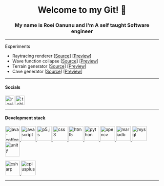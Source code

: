 <h1 align="center">Welcome to my Git! 👋</h1>
<h3 align="center">My name is Roei Oanunu and I'm A self taught Software engineer</h3>

--------------------------------------
Experiments
- Raytracing renderer [<a href="https://github.com/Tobies/Raycasting-renderer">Source</a>] [<a href="https://tobies.github.io/Raycasting-renderer">Preview</a>]
- Wave function collapse [<a href="https://github.com/Tobies/Wave-function-collapse">Source</a>] [<a href="https://tobies.github.io/Wave-function-collapse">Preview</a>]
- Terrain generator [<a href="https://github.com/Tobies/Terrain-generation">Source</a>] [<a href="https://tobies.github.io/Terrain-generation">Preview</a>]
- Cave generator [<a href="https://github.com/Tobies/Cave-generation">Source</a>] [<a href="https://tobies.github.io/Cave-generation">Preview</a>]
--------------------------------------
<h4 align="left">Socials</h3>

<a align="center" href="https://linkedin.com/in/roei-oanunu-b10666281/" target="blank"><img align="center" src="https://img.icons8.com/cute-clipart/30/linkedin.png" alt="roei oanunu" height="30" width="30" /></a>
<a align="center" href="https://discord.gg/tobiesroei" target="blank"><img align="center" src="https://img.icons8.com/cute-clipart/64/discord-logo.png" alt="tobiesroei" height="30" width="30" /></a>

--------------------------------------
<h4 align="left">Development stack</h3>
<p align="left"> 
    <a href="https://www.java.com" target="_blank" rel="noreferrer"> <img src="https://img.icons8.com/plasticine/48/java-coffee-cup-logo.png" alt="java-coffee-cup-logo" alt="java" width="48" height="48"/> </a> 
    <a href="https://developer.mozilla.org/en-US/docs/Web/JavaScript" target="_blank" rel="noreferrer"> <img src="https://img.icons8.com/dusk/48/javascript.png" alt="javascript" width="48" height="48"/> </a>
    <a href="https://p5js.org" target="_blank" rel="noreferrer"> <img src="https://img.icons8.com/pulsar-color/48/medical-id.png" alt="p5.js" width="48" height="48"/> </a>
    <a href="https://www.w3schools.com/css/" target="_blank" rel="noreferrer"> <img src="https://img.icons8.com/dusk/48/css3.png" alt="css3" width="48" height="48"/> </a>  
    <a href="https://www.w3.org/html/" target="_blank" rel="noreferrer"> <img src="https://img.icons8.com/plasticine/48/html-5.png" alt="html5" width="48" height="48"/> </a> 
    <a href="https://www.python.org" target="_blank" rel="noreferrer"> <img src="https://img.icons8.com/dusk/48/python.png" alt="python" width="48" height="48"/> </a> 
    <a href="https://opencv.org/" target="_blank" rel="noreferrer"> <img src="https://img.icons8.com/color/48/opencv.png" alt="opencv" width="48" height="48"/> </a> 
    <a href="https://mariadb.org/" target="_blank" rel="noreferrer"> <img src="https://img.icons8.com/fluency/48/maria-db.png" alt="mariadb" width="48" height="48"/> </a> 
    <a href="https://www.mysql.com/" target="_blank" rel="noreferrer"> <img src="https://img.icons8.com/color/48/my-sql.png" alt="mysql" width="48" height="48"/> </a> 
    <a href="https://unity.com/" target="_blank" rel="noreferrer"> <img src="https://img.icons8.com/dusk/48/unity.png" alt="unity" width="48" height="48"/> </a> </p>
    <a href="https://www.w3schools.com/cs/" target="_blank" rel="noreferrer"> <img src="https://img.icons8.com/dusk/48/cs.png" alt="csharp" width="48" height="48"/> </a> 
    <a href="https://www.w3schools.com/cpp/" target="_blank" rel="noreferrer"> <img src="https://img.icons8.com/dusk/48/c-plus-plus.png" alt="cplusplus" width="48" height="48"/> </a> 
    
--------------------------------------
